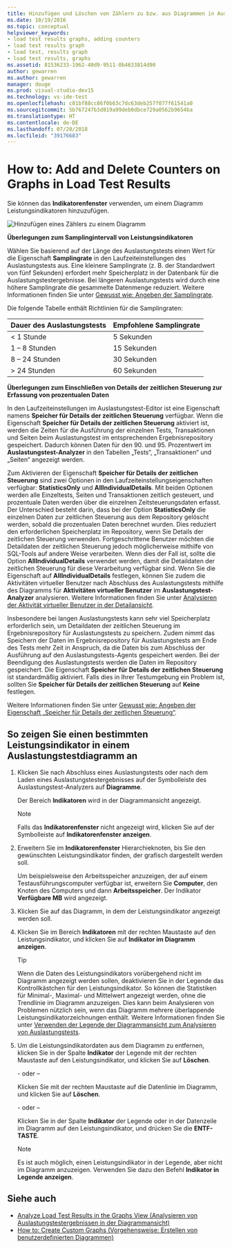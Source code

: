 ```yaml
---
title: Hinzufügen und Löschen von Zählern zu bzw. aus Diagrammen in Auslastungstestergebnissen in Visual Studio
ms.date: 10/19/2016
ms.topic: conceptual
helpviewer_keywords:
- load test results graphs, adding counters
- load test results graph
- load test, results graph
- load test results, graphs
ms.assetid: 81536233-1962-40d9-9511-0b4633814d90
author: gewarren
ms.author: gewarren
manager: douge
ms.prod: visual-studio-dev15
ms.technology: vs-ide-test
ms.openlocfilehash: c01bf88cc86f0b63c7dc63deb257f077f61541a0
ms.sourcegitcommit: 5b767247b3d819a99deb0dbce729a0562b9654ba
ms.translationtype: HT
ms.contentlocale: de-DE
ms.lasthandoff: 07/20/2018
ms.locfileid: "39176683"
---
```

# <a name="how-to-add-and-delete-counters-on-graphs-in-load-test-results"></a>How to: Add and Delete Counters on Graphs in Load Test Results

Sie können das **Indikatorenfenster** verwenden, um einem Diagramm Leistungsindikatoren hinzuzufügen.

 ![Hinzufügen eines Zählers zu einem Diagramm](../test/media/ltest_selectcounter.png)

 **Überlegungen zum Samplingintervall von Leistungsindikatoren**

 Wählen Sie basierend auf der Länge des Auslastungstests einen Wert für die Eigenschaft **Samplingrate** in den Laufzeiteinstellungen des Auslastungstests aus. Eine kleinere Samplingrate (z. B. der Standardwert von fünf Sekunden) erfordert mehr Speicherplatz in der Datenbank für die Auslastungstestergebnisse. Bei längeren Auslastungstests wird durch eine höhere Samplingrate die gesammelte Datenmenge reduziert. Weitere Informationen finden Sie unter [Gewusst wie: Angeben der Samplingrate](../test/how-to-specify-the-sample-rate-for-a-load-test.md).

 Die folgende Tabelle enthält Richtlinien für die Samplingraten:

|Dauer des Auslastungstests|Empfohlene Samplingrate|
|------------------------|-----------------------------|
|\< 1 Stunde|5 Sekunden|
|1 – 8 Stunden|15 Sekunden|
|8 – 24 Stunden|30 Sekunden|
|> 24 Stunden|60 Sekunden|

 **Überlegungen zum Einschließen von Details der zeitlichen Steuerung zur Erfassung von prozentualen Daten**

 In den Laufzeiteinstellungen im Auslastungstest-Editor ist eine Eigenschaft namens **Speicher für Details der zeitlichen Steuerung** verfügbar. Wenn die Eigenschaft **Speicher für Details der zeitlichen Steuerung** aktiviert ist, werden die Zeiten für die Ausführung der einzelnen Tests, Transaktionen und Seiten beim Auslastungstest im entsprechenden Ergebnisrepository gespeichert. Dadurch können Daten für den 90. und 95. Prozentwert im **Auslastungstest-Analyzer** in den Tabellen „Tests“, „Transaktionen“ und „Seiten“ angezeigt werden.

 Zum Aktivieren der Eigenschaft **Speicher für Details der zeitlichen Steuerung** sind zwei Optionen in den Laufzeiteinstellungseigenschaften verfügbar: **StatisticsOnly** und **AllIndividualDetails**. Mit beiden Optionen werden alle Einzeltests, Seiten und Transaktionen zeitlich gesteuert, und prozentuale Daten werden über die einzelnen Zeitsteuerungsdaten erfasst. Der Unterschied besteht darin, dass bei der Option **StatisticsOnly** die einzelnen Daten zur zeitlichen Steuerung aus dem Repository gelöscht werden, sobald die prozentualen Daten berechnet wurden. Dies reduziert den erforderlichen Speicherplatz im Repository, wenn Sie Details der zeitlichen Steuerung verwenden. Fortgeschrittene Benutzer möchten die Detaildaten der zeitlichen Steuerung jedoch möglicherweise mithilfe von SQL-Tools auf andere Weise verarbeiten. Wenn dies der Fall ist, sollte die Option **AllIndividualDetails** verwendet werden, damit die Detaildaten der zeitlichen Steuerung für diese Verarbeitung verfügbar sind. Wenn Sie die Eigenschaft auf **AllIndividualDetails** festlegen, können Sie zudem die Aktivitäten virtueller Benutzer nach Abschluss des Auslastungstests mithilfe des Diagramms für **Aktivitäten virtueller Benutzer** im **Auslastungstest-Analyzer** analysieren. Weitere Informationen finden Sie unter [Analysieren der Aktivität virtueller Benutzer in der Detailansicht](../test/analyze-load-test-virtual-user-activity-in-the-details-view.md).

Insbesondere bei langen Auslastungstests kann sehr viel Speicherplatz erforderlich sein, um Detaildaten der zeitlichen Steuerung im Ergebnisrepository für Auslastungstests zu speichern. Zudem nimmt das Speichern der Daten im Ergebnisrepository für Auslastungstests am Ende des Tests mehr Zeit in Anspruch, da die Daten bis zum Abschluss der Ausführung auf den Auslastungstests-Agents gespeichert werden. Bei der Beendigung des Auslastungstests werden die Daten im Repository gespeichert. Die Eigenschaft **Speicher für Details der zeitlichen Steuerung** ist standardmäßig aktiviert. Falls dies in Ihrer Testumgebung ein Problem ist, sollten Sie **Speicher für Details der zeitlichen Steuerung** auf **Keine** festlegen.

Weitere Informationen finden Sie unter [Gewusst wie: Angeben der Eigenschaft „Speicher für Details der zeitlichen Steuerung“](../test/how-to-specify-the-timing-details-storage-property-for-a-load-test.md).

## <a name="to-display-a-particular-performance-counter-on-a-load-test-graph"></a>So zeigen Sie einen bestimmten Leistungsindikator in einem Auslastungstestdiagramm an

1.  Klicken Sie nach Abschluss eines Auslastungstests oder nach dem Laden eines Auslastungstestergebnisses auf der Symbolleiste des Auslastungstest-Analyzers auf **Diagramme**.

     Der Bereich **Indikatoren** wird in der Diagrammansicht angezeigt.

    > [!NOTE]
    > Falls das **Indikatorenfenster** nicht angezeigt wird, klicken Sie auf der Symbolleiste auf **Indikatorenfenster anzeigen**.

2.  Erweitern Sie im **Indikatorenfenster** Hierarchieknoten, bis Sie den gewünschten Leistungsindikator finden, der grafisch dargestellt werden soll.

     Um beispielsweise den Arbeitsspeicher anzuzeigen, der auf einem Testausführungscomputer verfügbar ist, erweitern Sie **Computer**, den Knoten des Computers und dann **Arbeitsspeicher**. Der Indikator **Verfügbare MB** wird angezeigt.

3.  Klicken Sie auf das Diagramm, in dem der Leistungsindikator angezeigt werden soll.

4.  Klicken Sie im Bereich **Indikatoren** mit der rechten Maustaste auf den Leistungsindikator, und klicken Sie auf **Indikator im Diagramm anzeigen**.

    > [!TIP]
    > Wenn die Daten des Leistungsindikators vorübergehend nicht im Diagramm angezeigt werden sollen, deaktivieren Sie in der Legende das Kontrollkästchen für den Leistungsindikator. So können die Statistiken für Minimal-, Maximal- und Mittelwert angezeigt werden, ohne die Trendlinie im Diagramm anzuzeigen. Dies kann beim Analysieren von Problemen nützlich sein, wenn das Diagramm mehrere überlappende Leistungsindikatorzeichnungen enthält. Weitere Informationen finden Sie unter [Verwenden der Legende der Diagrammansicht zum Analysieren von Auslastungstests](../test/use-the-graphs-view-legend-to-analyze-load-tests.md).

5.  Um die Leistungsindikatordaten aus dem Diagramm zu entfernen, klicken Sie in der Spalte **Indikator** der Legende mit der rechten Maustaste auf den Leistungsindikator, und klicken Sie auf **Löschen**.

     \- oder –

     Klicken Sie mit der rechten Maustaste auf die Datenlinie im Diagramm, und klicken Sie auf **Löschen**.

     \- oder –

     Klicken Sie in der Spalte **Indikator** der Legende oder in der Datenzeile im Diagramm auf den Leistungsindikator, und drücken Sie die **ENTF-TASTE**.

    > [!NOTE]
    > Es ist auch möglich, einen Leistungsindikator in der Legende, aber nicht im Diagramm anzuzeigen. Verwenden Sie dazu den Befehl **Indikator in Legende anzeigen**.

## <a name="see-also"></a>Siehe auch

- [Analyze Load Test Results in the Graphs View (Analysieren von Auslastungstestergebnissen in der Diagrammansicht)](../test/analyze-load-test-results-in-the-graphs-view.md)
- [How to: Create Custom Graphs (Vorgehensweise: Erstellen von benutzerdefinierten Diagrammen)](../test/how-to-create-custom-graphs-in-load-test-results.md)